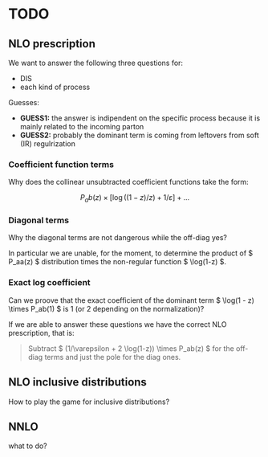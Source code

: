 # TODO

## NLO prescription
We want to answer the following three questions for:

- DIS
- each kind of process

Guesses:

- **GUESS1:** the answer is indipendent on the specific process because it is mainly related to the incoming parton
- **GUESS2:** probably the dominant term is coming from leftovers from soft (IR) regulrization

### Coefficient function terms
Why does the collinear unsubtracted coefficient functions take the form:

$$ P_ab(z) \times [\log((1-z)/z) + 1/\varepsilon] + \dots $$

### Diagonal terms
Why the diagonal terms are not dangerous while the off-diag yes?

In particular we are unable, for the moment, to determine the product of $ P_aa(z) $ distribution times the non-regular function $ \log(1-z) $.

### Exact log coefficient
Can we proove that the exact coefficient of the dominant term $ \log(1 - z) \times P_ab(1) $ is 1 (or 2 depending on the normalization)?


If we are able to answer these questions we have the correct NLO prescription, that is:

> Subtract $ (1/\varepsilon + 2 \log(1-z)) \times P_ab(z) $ for the off-diag terms and just the pole for the diag ones.

## NLO inclusive distributions
How to play the game for inclusive distributions?

## NNLO
what to do?
